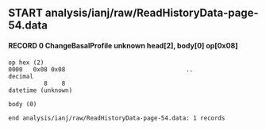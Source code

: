 ## START analysis/ianj/raw/ReadHistoryData-page-54.data
#### RECORD 0 ChangeBasalProfile unknown head[2], body[0] op[0x08]

    op hex (2)
    0000   0x08 0x08                                  ..
    decimal
              8    8
    datetime (unknown)

    body (0)

`end analysis/ianj/raw/ReadHistoryData-page-54.data: 1 records`
